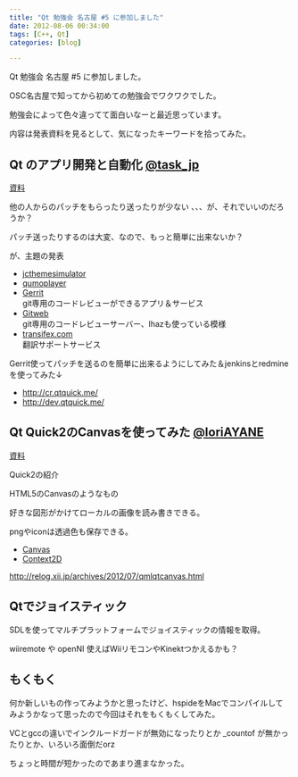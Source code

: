 ```yaml
---
title: "Qt 勉強会 名古屋 #5 に参加しました"
date: 2012-08-06 00:34:00
tags: [C++, Qt]
categories: [blog]

---
```


Qt 勉強会 名古屋 #5 に参加しました。

OSC名古屋で知ってから初めての勉強会でワクワクでした。

勉強会によって色々違ってて面白いなーと最近思っています。

内容は発表資料を見るとして、気になったキーワードを拾ってみた。

## Qt のアプリ開発と自動化 [@task_jp][1]

 [1]: http://www.twitter.com/task_jp

[資料][2]

 [2]: https://t.co/w994veGf

他の人からのパッチをもらったり送ったりが少ない 、、、が、それでいいのだろうか？

パッチ送ったりするのは大変、なので、もっと簡単に出来ないか？

が、主題の発表

  * [jcthemesimulator][3]
  * [qumoplayer][4]
  * [Gerrit][5]  
    git専用のコードレビューができるアプリ＆サービス
  * [Gitweb][6]  
    git専用のコードレビューサーバー、lhazも使っている模様
  * [transifex.com][7]  
    翻訳サポートサービス

 [3]: http://code.google.com/p/jcthemesimulator/
 [4]: https://gitorious.org/qumoplayer
 [5]: http://code.google.com/p/gerrit/
 [6]: https://git.wiki.kernel.org/index.php/Gitweb
 [7]: https://www.transifex.com/

Gerrit使ってパッチを送るのを簡単に出来るようにしてみた＆jenkinsとredmineを使ってみた↓

  * <http://cr.qtquick.me/>
  * <http://dev.qtquick.me/>

## Qt Quick2のCanvasを使ってみた [@IoriAYANE][8]

 [8]: http://www.twitter.com/IoriAYANE

[資料][9]

 [9]: http://t.co/szfRkdBM

Quick2の紹介

HTML5のCanvasのようなもの

好きな図形がかけてローカルの画像を読み書きできる。

pngやiconは透過色も保存できる。

  * [Canvas][10]
  * [Context2D][11]

 [10]: http://doc-snapshot.qt-project.org/5.0/qml-qtquick2-canvas.html
 [11]: http://doc-snapshot.qt-project.org/5.0/qml-qtquick2-context2d.html

http://relog.xii.jp/archives/2012/07/qmlqtcanvas.html

## Qtでジョイスティック

SDLを使ってマルチプラットフォームでジョイスティックの情報を取得。

wiiremote や openNI 使えばWiiリモコンやKinektつかえるかも？

## もくもく

何か新しいもの作ってみようかと思ったけど、hspideをMacでコンパイルしてみようかなって思ったので今回はそれをもくもくしてみた。

VCとgccの違いでインクルードガードが無効になったりとか _countof が無かったりとか、いろいろ面倒だorz

ちょっと時間が短かったのであまり進まなかった。